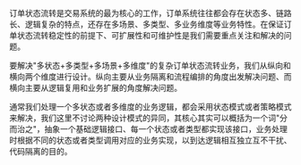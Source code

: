 订单状态流转是交易系统的最为核心的工作，订单系统往往都会存在状态多、链路长、逻辑复杂的特点，还存在多场景、多类型、多业务维度等业务特性。在保证订单状态流转稳定性的前提下、可扩展性和可维护性是我们需要重点关注和解决的问题。

要解决"多状态+多类型+多场景+多维度"的复杂订单状态流转业务，我们从纵向和横向两个维度进行设计。纵向主要从业务隔离和流程编排的角度出发解决问题、而横向主要从逻辑复用和业务扩展的角度解决问题。

通常我们处理一个多状态或者多维度的业务逻辑，都会采用状态模式或者策略模式来解决，我们这里不讨论两种设计模式的异同，其核心其实可以概括为一个词"分而治之"，抽象一个基础逻辑接口、每一个状态或者类型都实现该接口，业务处理时根据不同的状态或者类型调用对应的业务实现，以到达逻辑相互独立互不干扰、代码隔离的目的。


